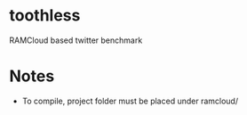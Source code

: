 toothless
=========

RAMCloud based twitter benchmark

Notes
=====
 - To compile, project folder must be placed under ramcloud/
